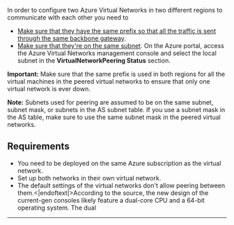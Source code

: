 In order to configure two Azure Virtual Networks in two different regions to communicate with each other you need to 
 * [Make sure that they have the same prefix so that all the traffic is sent through the same backbone gateway](../azure-networks/configure-virtual-network-peering.md).
* [Make sure that they're on the same subnet](../azure-networks/configure-virtual-network-peering.md#subnets-within-virtual-network). On the Azure portal, access the Azure Virtual Networks management console and select the local subnet in the **VirtualNetworkPeering Status** section.

**Important:** Make sure that the same prefix is used in both regions for all the virtual machines in the peered virtual networks to ensure that only one virtual network is ever down.

**Note:** Subnets used for peering are assumed to be on the same subnet, subnet mask, or subnets in the AS subnet table. If you use a subnet mask in the AS table, make sure to use the same subnet mask in the peered virtual networks.

## Requirements

* You need to be deployed on the same Azure subscription as the virtual network.
* Set up both networks in their own virtual network.
* The default settings of the virtual networks don't allow peering between them.<|endoftext|>According to the source, the new design of the current-gen consoles likely feature a dual-core CPU and a 64-bit operating system. The dual
---------------
